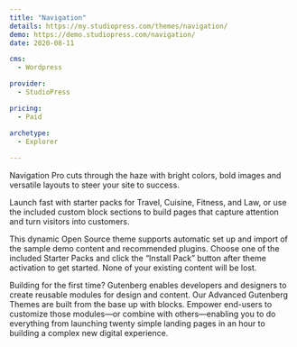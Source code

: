 ```yaml
---
title: "Navigation"
details: https://my.studiopress.com/themes/navigation/
demo: https://demo.studiopress.com/navigation/
date: 2020-08-11

cms: 
  - Wordpress

provider: 
  - StudioPress

pricing:
  - Paid

archetype:
  - Explorer
  
---
```


Navigation Pro cuts through the haze with bright colors, bold images and versatile layouts to steer your site to success.

Launch fast with starter packs for Travel, Cuisine, Fitness, and Law, or use the included custom block sections to build pages that capture attention and turn visitors into customers.

This dynamic Open Source theme supports automatic set up and import of the sample demo content and recommended plugins. Choose one of the included Starter Packs and click the “Install Pack” button after theme activation to get started. None of your existing content will be lost.

Building for the first time? Gutenberg enables developers and designers to create reusable modules for design and content. Our Advanced Gutenberg Themes are built from the base up with blocks. Empower end-users to customize those modules—or combine with others—enabling you to do everything from launching twenty simple landing pages in an hour to building a complex new digital experience.
